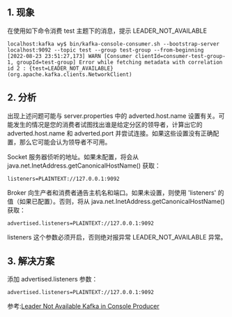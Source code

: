## 1. 现象

在使用如下命令消费 test 主题下的消息，提示 LEADER_NOT_AVAILABLE
```
localhost:kafka wy$ bin/kafka-console-consumer.sh --bootstrap-server localhost:9092 --topic test --group test-group --from-beginning
[2022-08-23 23:51:27,173] WARN [Consumer clientId=consumer-test-group-1, groupId=test-group] Error while fetching metadata with correlation id 2 : {test=LEADER_NOT_AVAILABLE} (org.apache.kafka.clients.NetworkClient)
```

## 2. 分析

出现上述问题可能与 server.properties 中的 adverted.host.name 设置有关。可能发生的情况是您的消费者试图找出谁是给定分区的领导者，计算出它的 adverted.host.name 和 adverted.port 并尝试连接。如果这些设置没有正确配置，那么它可能会认为领导者不可用。

Socket 服务器侦听的地址。如果未配置，将会从 java.net.InetAddress.getCanonicalHostName() 获取：
```
listeners=PLAINTEXT://127.0.0.1:9092
```

Broker 向生产者和消费者通告主机名和端口。如果未设置，则使用 'listeners' 的值（如果已配置）。否则，将从 java.net.InetAddress.getCanonicalHostName() 获取：
```
advertised.listeners=PLAINTEXT://127.0.0.1:9092
```

listeners 这个参数必须开启，否则绝对报异常 LEADER_NOT_AVAILABLE 异常。

## 3. 解决方案

添加 advertised.listeners 参数：
```
advertised.listeners=PLAINTEXT://127.0.0.1:9092
```



参考:[Leader Not Available Kafka in Console Producer](https://stackoverflow.com/questions/35788697/leader-not-available-kafka-in-console-producer)
